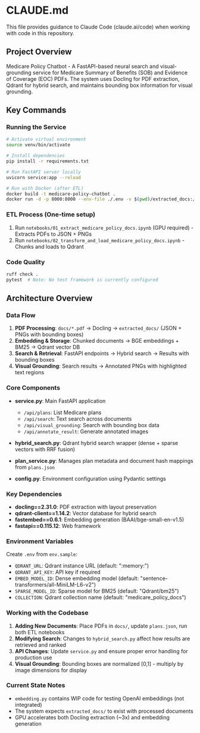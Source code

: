 # CLAUDE.md

This file provides guidance to Claude Code (claude.ai/code) when working with code in this repository.

## Project Overview

Medicare Policy Chatbot - A FastAPI-based neural search and visual-grounding service for Medicare Summary of Benefits (SOB) and Evidence of Coverage (EOC) PDFs. The system uses Docling for PDF extraction, Qdrant for hybrid search, and maintains bounding box information for visual grounding.

## Key Commands

### Running the Service
```bash
# Activate virtual environment
source venv/bin/activate

# Install dependencies
pip install -r requirements.txt

# Run FastAPI server locally
uvicorn service:app --reload

# Run with Docker (after ETL)
docker build -t medicare-policy-chatbot .
docker run -d -p 8000:8000 --env-file ./.env -v $(pwd)/extracted_docs:/app/extracted_docs --name medicare-chatbot-service medicare-policy-chatbot
```

### ETL Process (One-time setup)
1. Run `notebooks/01_extract_medicare_policy_docs.ipynb` (GPU required) - Extracts PDFs to JSON + PNGs
2. Run `notebooks/02_transform_and_load_medicare_policy_docs.ipynb` - Chunks and loads to Qdrant

### Code Quality
```bash
ruff check .
pytest  # Note: No test framework is currently configured
```

## Architecture Overview

### Data Flow
1. **PDF Processing**: `docs/*.pdf` → Docling → `extracted_docs/` (JSON + PNGs with bounding boxes)
2. **Embedding & Storage**: Chunked documents → BGE embeddings + BM25 → Qdrant vector DB
3. **Search & Retrieval**: FastAPI endpoints → Hybrid search → Results with bounding boxes
4. **Visual Grounding**: Search results → Annotated PNGs with highlighted text regions

### Core Components

- **service.py**: Main FastAPI application
  - `/api/plans`: List Medicare plans
  - `/api/search`: Text search across documents
  - `/api/visual_grounding`: Search with bounding box data
  - `/api/annotate_result`: Generate annotated images

- **hybrid_search.py**: Qdrant hybrid search wrapper (dense + sparse vectors with RRF fusion)

- **plan_service.py**: Manages plan metadata and document hash mappings from `plans.json`

- **config.py**: Environment configuration using Pydantic settings

### Key Dependencies
- **docling==2.31.0**: PDF extraction with layout preservation
- **qdrant-client==1.14.2**: Vector database for hybrid search
- **fastembed==0.6.1**: Embedding generation (BAAI/bge-small-en-v1.5)
- **fastapi==0.115.12**: Web framework

### Environment Variables
Create `.env` from `env.sample`:
- `QDRANT_URL`: Qdrant instance URL (default: ":memory:")
- `QDRANT_API_KEY`: API key if required
- `EMBED_MODEL_ID`: Dense embedding model (default: "sentence-transformers/all-MiniLM-L6-v2")
- `SPARSE_MODEL_ID`: Sparse model for BM25 (default: "Qdrant/bm25")
- `COLLECTION`: Qdrant collection name (default: "medicare_policy_docs")

### Working with the Codebase

1. **Adding New Documents**: Place PDFs in `docs/`, update `plans.json`, run both ETL notebooks
2. **Modifying Search**: Changes to `hybrid_search.py` affect how results are retrieved and ranked
3. **API Changes**: Update `service.py` and ensure proper error handling for production use
4. **Visual Grounding**: Bounding boxes are normalized [0,1] - multiply by image dimensions for display

### Current State Notes
- `embedding.py` contains WIP code for testing OpenAI embeddings (not integrated)
- The system expects `extracted_docs/` to exist with processed documents
- GPU accelerates both Docling extraction (~3x) and embedding generation